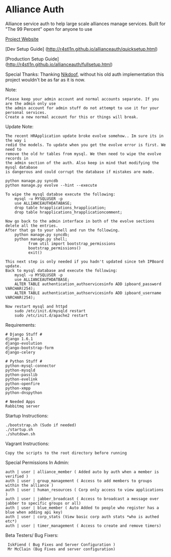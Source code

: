 Alliance Auth
============

Alliance service auth to help large scale alliances manage services.
Built for "The 99 Percent" open for anyone to use

[Project Website](http://r4stl1n.github.io/allianceauth/)

[Dev Setup Guide] (http://r4stl1n.github.io/allianceauth/quicksetup.html)

[Production Setup Guide] (http://r4stl1n.github.io/allianceauth/fullsetup.html)

Special Thanks: 
    Thanking [Nikdoof](https://github.com/nikdoof), without his old auth 
    implementation this project wouldn't be as far as it is now.

Note:

    Please keep your admin account and normal accounts separate. If you are the admin only use 
    the admin account for admin stuff do not attempt to use it for your personal services. 
    Create a new normal account for this or things will break.
    
Update Note:
    
    The recent HRApplication update broke evolve somehow.. Im sure its in the way i 
    redid the models. To update when you get the evolve error is first. We need to 
    remove the old hr tables from mysql. We then need to wipe the evolve records in 
    the admin section of the auth. Also keep in mind that modifying the mysql database 
    is dangerous and could corrupt the database if mistakes are made.
    
    python manage.py syncdb
    python manage.py evolve --hint --execute
    
    To wipe the mysql databse execute the following:
        mysql -u MYSQLUSER -p
        use ALLIANCEAUTHDATABASE;
        drop table hrapplications_hrapplication;
        drop table hrapplications_hrapplicationcomment;
        
    Now go back to the admin interface in both of the evolve sections delete all the entries.
    After that go to your shell and run the following.
        python manage.py syncdb;
        python manage.py shell;
              from util import bootstrap_permissions
              bootstrap_permissions()
              exit()
    
    This next step is only needed if you hadn't updated since teh IPBoard update.
    Back to mysql database and execute the following:
        mysql -u MYSQLUSER -p
        use ALLIANCEAUTHDATBASE;
        ALTER TABLE authentication_authservicesinfo ADD ipboard_password  VARCHAR(254);
        ALTER TABLE authentication_authservicesinfo ADD ipboard_username  VARCHAR(254);
        
    Now restart mysql and httpd
        sudo /etc/init.d/mysqld restart
        sudo /etc/init.d/apache2 restart
    
Requirements:

    # Django Stuff #
    django 1.6.1
    django-evolution
    django-bootstrap-form
    django-celery
    
    # Python Stuff #
    python-mysql-connector
    python-mysqld
    python-passlib
    python-evelink
    python-openfire
    python-xmpp
    python-dnspython
    
    # Needed Apps
	Rabbitmq server
        
Startup Instructions:

    ./bootstrap.sh (Sudo if needed)
    ./startup.sh
    ./shutdown.sh

Vagrant Instructions:

    Copy the scripts to the root directory before running

Special Permissions In Admin:

    auth | user | alliance_member ( Added auto by auth when a member is verified )
    auth | user | group_management ( Access to add members to groups within the alliance )
    auth | user | human_resources ( Corp only access to view applications )
    auth | user | jabber_broadcast ( Access to broadcast a message over jabber to specific groups or all)
    auth | user | blue_member ( Auto Added to people who register has a blue when adding api key)
    auth | user | corp_stats (View basic corp auth stats *who is authed etc*)
    auth | user | timer_management ( Access to create and remove timers)


Beta Testers/ Bug Fixers:

     IskFiend ( Bug Fixes and Server Configuration )
     Mr McClain (Bug Fixes and server configuration)